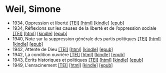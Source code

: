 # Weil, Simone

* 1934, Oppression et liberté  <a class="file tei" href="https://hurlus.github.io/tei/weil-simone1934_oppression-liberte.xml">[TEI]</a>  <a class="file html" href="https://hurlus.github.io/weil-simone/weil-simone1934_oppression-liberte.html">[html]</a>  <a class="file mobi" href="https://hurlus.github.io/weil-simone/weil-simone1934_oppression-liberte.mobi">[kindle]</a>  <a class="file epub" href="https://hurlus.github.io/weil-simone/weil-simone1934_oppression-liberte.epub">[epub]</a> 
* 1934, Réflexions sur les causes de la liberté et de l’oppression sociale  <a class="file tei" href="https://hurlus.github.io/tei/weil-simone1934_reflexions.xml">[TEI]</a>  <a class="file html" href="https://hurlus.github.io/weil-simone/weil-simone1934_reflexions.html">[html]</a>  <a class="file mobi" href="https://hurlus.github.io/weil-simone/weil-simone1934_reflexions.mobi">[kindle]</a>  <a class="file epub" href="https://hurlus.github.io/weil-simone/weil-simone1934_reflexions.epub">[epub]</a> 
* 1940, Note sur la suppression générale des partis politiques  <a class="file tei" href="https://hurlus.github.io/tei/weil-simone1940_partis-suppression.xml">[TEI]</a>  <a class="file html" href="https://hurlus.github.io/weil-simone/weil-simone1940_partis-suppression.html">[html]</a>  <a class="file mobi" href="https://hurlus.github.io/weil-simone/weil-simone1940_partis-suppression.mobi">[kindle]</a>  <a class="file epub" href="https://hurlus.github.io/weil-simone/weil-simone1940_partis-suppression.epub">[epub]</a> 
* 1942, Attente de Dieu  <a class="file tei" href="https://hurlus.github.io/tei/weil-simone1942_attente-dieu.xml">[TEI]</a>  <a class="file html" href="https://hurlus.github.io/weil-simone/weil-simone1942_attente-dieu.html">[html]</a>  <a class="file mobi" href="https://hurlus.github.io/weil-simone/weil-simone1942_attente-dieu.mobi">[kindle]</a>  <a class="file epub" href="https://hurlus.github.io/weil-simone/weil-simone1942_attente-dieu.epub">[epub]</a> 
* 1942, La condition ouvrière  <a class="file tei" href="https://hurlus.github.io/tei/weil-simone1942_condition-ouvriere.xml">[TEI]</a>  <a class="file html" href="https://hurlus.github.io/weil-simone/weil-simone1942_condition-ouvriere.html">[html]</a>  <a class="file mobi" href="https://hurlus.github.io/weil-simone/weil-simone1942_condition-ouvriere.mobi">[kindle]</a>  <a class="file epub" href="https://hurlus.github.io/weil-simone/weil-simone1942_condition-ouvriere.epub">[epub]</a> 
* 1943, Écrits historiques et politiques  <a class="file tei" href="https://hurlus.github.io/tei/weil-simone1943_ecrits.xml">[TEI]</a>  <a class="file html" href="https://hurlus.github.io/weil-simone/weil-simone1943_ecrits.html">[html]</a>  <a class="file mobi" href="https://hurlus.github.io/weil-simone/weil-simone1943_ecrits.mobi">[kindle]</a>  <a class="file epub" href="https://hurlus.github.io/weil-simone/weil-simone1943_ecrits.epub">[epub]</a> 
* 1949, L'enracinement  <a class="file tei" href="https://hurlus.github.io/tei/weil-simone1949_enracinement.xml">[TEI]</a>  <a class="file html" href="https://hurlus.github.io/weil-simone/weil-simone1949_enracinement.html">[html]</a>  <a class="file mobi" href="https://hurlus.github.io/weil-simone/weil-simone1949_enracinement.mobi">[kindle]</a>  <a class="file epub" href="https://hurlus.github.io/weil-simone/weil-simone1949_enracinement.epub">[epub]</a> 
